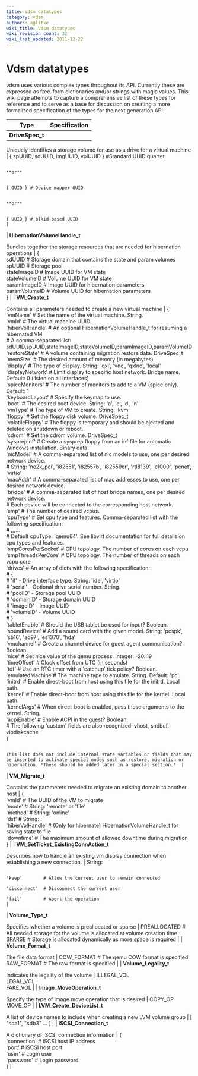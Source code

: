 ```yaml
---
title: Vdsm datatypes
category: vdsm
authors: aglitke
wiki_title: Vdsm datatypes
wiki_revision_count: 32
wiki_last_updated: 2011-12-22
---
```


# Vdsm datatypes

vdsm uses various complex types throughout its API. Currently these are expressed as free-form dictionaries and/or strings with magic values. This wiki page attempts to capture a comprehensive list of these types for reference and to serve as a base for discussion on creating a more formalized specification of the types for the next generation API.

| Type                                                                                          | Specification                                                                                                                                                                                               |
|-----------------------------------------------------------------------------------------------|-------------------------------------------------------------------------------------------------------------------------------------------------------------------------------------------------------------|
| **DriveSpec_t**                                                                              

 Uniquely identifies a storage volume for use as a drive for a virtual machine                  | { spUUID, sdUUID, imgUUID, volUUID } #Standard UUID quartet                                                                                                                                                 

                                                                                                 **or**                                                                                                                                                                                                       

                                                                                                     { GUID } # Device mapper GUID                                                                                                                                                                            

                                                                                                 **or**                                                                                                                                                                                                       

                                                                                                     { UUID } # blkid-based UUID                                                                                                                                                                              |
| **HibernationVolumeHandle_t**                                                                

 Bundles together the storage resources that are needed for hibernation operations              | {                                                                                                                                                                                                           
                                                                                                       sdUUID         # Storage domain that contains the state and param volumes                                                                                                                              
                                                                                                       spUUID         # Storage pool                                                                                                                                                                          
                                                                                                       stateImageID   # Image UUID for VM state                                                                                                                                                               
                                                                                                       stateVolumeID  # Volume UUID for VM state                                                                                                                                                              
                                                                                                       paramImageID   # Image UUID for hibernation parameters                                                                                                                                                 
                                                                                                       paramVolumeID  # Volume UUID for hibernation parameters                                                                                                                                                
                                                                                                     }                                                                                                                                                                                                        |
| **VM_Create_t**                                                                             

 Contains all parameters needed to create a new virtual machine                                 | {                                                                                                                                                                                                           
                                                                                                       'vmName'         # Set the name of the virtual machine. String.                                                                                                                                        
                                                                                                       'vmId'           # The virtual machine UUID.                                                                                                                                                           
                                                                                                       'hiberVolHandle' # An optional HibernationVolumeHandle_t for resuming a hibernated VM                                                                                                                  
                                                                                                                        # A comma-separated list: sdUUID,spUUID,stateImageID,stateVolumeID,paramImageID,paramVolumeID                                                                                         
                                                                                                       'restoreState'   # A volume containing migration restore data. DriveSpec_t                                                                                                                             
                                                                                                       'memSize'        # The desired amount of memory (in megabytes)                                                                                                                                         
                                                                                                       'display'        # The type of display.  String: 'qxl', 'vnc', 'qxlnc', 'local'                                                                                                                        
                                                                                                       'displayNetwork' # Limit display to specific host network.  Bridge name. Default: 0 (listen on all interfaces)                                                                                         
                                                                                                       'spiceMonitors'  # The number of monitors to add to a VM (spice only).  Default: 1                                                                                                                     
                                                                                                       'keyboardLayout' # Specify the keymap to use.                                                                                                                                                          
                                                                                                       'boot'           # The desired boot device. String: 'a', 'c', 'd', 'n'                                                                                                                                 
                                                                                                       'vmType'         # The type of VM to create.  String: 'kvm'                                                                                                                                            
                                                                                                       'floppy'         # Set the floppy disk volume. DriveSpec_t                                                                                                                                             
                                                                                                       'volatileFloppy' # The floppy is temporary and should be ejected and deleted on shutdown or reboot.                                                                                                    
                                                                                                       'cdrom'          # Set the cdrom volume. DriveSpec_t                                                                                                                                                   
                                                                                                       'sysprepInf'     # Create a sysprep floppy from an inf file for automatic Windows installation. Binary data.                                                                                           
                                                                                                       'nicModel'       # A comma-separated list of nic models to use, one per desired network device.                                                                                                        
                                                                                                                        # String: 'ne2k_pci', 'i82551', 'i82557b', 'i82559er', 'rtl8139', 'e1000', 'pcnet', 'virtio'                                                                                          
                                                                                                       'macAddr'        # A comma-separated list of mac addresses to use, one per desired network device.                                                                                                     
                                                                                                       'bridge'         # A comma-separated list of host bridge names, one per desired network device.                                                                                                        
                                                                                                                        # Each device will be connected to the corresponding host network.                                                                                                                    
                                                                                                       'smp'            # The number of desired vcpus.                                                                                                                                                        
                                                                                                       'cpuType'        # Set cpu type and features.  Comma-separated list with the following specification:                                                                                                  
                                                                                                                        # <cpuType>,<feature-1>,<feature-2>,...<feature-N>                                                                                                                                    
                                                                                                                        # Default cpuType: 'qemu64'.  See libvirt documentation for full details on cpu types and features.                                                                                   
                                                                                                       'smpCoresPerSocket' # CPU topology.  The number of cores on each vcpu                                                                                                                                  
                                                                                                       'smpThreadsPerCore' # CPU topology.  The number of threads on each vcpu core                                                                                                                           
                                                                                                       'drives'         # An array of dicts with the following specification:                                                                                                                                 
                                                                                                                        # {                                                                                                                                                                                   
                                                                                                                        #   'if'       - Drive interface type. String: 'ide', 'virtio'                                                                                                                        
                                                                                                                        #   'serial'   - Optional drive serial number. String.                                                                                                                                
                                                                                                                        #   'poolID'   - Storage pool UUID                                                                                                                                                    
                                                                                                                        #   'domainID' - Storage domain UUID                                                                                                                                                  
                                                                                                                        #   'imageID'  - Image UUID                                                                                                                                                           
                                                                                                                        #   'volumeID' - Volume UUID                                                                                                                                                          
                                                                                                                        # }                                                                                                                                                                                   
                                                                                                       'tabletEnable'   # Should the USB tablet be used for input? Boolean.                                                                                                                                   
                                                                                                       'soundDevice'    # Add a sound card with the given model.  String: 'pcspk', 'sb16', 'ac97', 'es1370', 'hda'                                                                                            
                                                                                                       'vmchannel'      # Create a channel device for guest agent communication? Boolean.                                                                                                                     
                                                                                                       'nice'           # Set nice value of the qemu process. Integer: -20..19                                                                                                                                
                                                                                                       'timeOffset'     # Clock offset from UTC (in seconds)                                                                                                                                                  
                                                                                                       'tdf'            # Use an RTC timer with a 'catchup' tick policy? Boolean.                                                                                                                             
                                                                                                       'emulatedMachine'# The machine type to emulate.  String.  Default: 'pc'.                                                                                                                               
                                                                                                       'initrd'         # Enable direct-boot from host using this file for the initrd.  Local path.                                                                                                           
                                                                                                       'kernel'         # Enable direct-boot from host using this file for the kernel.  Local path.                                                                                                           
                                                                                                       'kernelArgs'     # When direct-boot is enabled, pass these arguments to the kernel. String.                                                                                                            
                                                                                                       'acpiEnable'     # Enable ACPI in the guest? Boolean.                                                                                                                                                  
                                                                                                       # The following 'custom' fields are also recognized: vhost, sndbuf, viodiskcache                                                                                                                       
                                                                                                     }                                                                                                                                                                                                        

                                                                                                 This list does not include internal state variables or fields that may be inserted to activate special modes such as restore, migration or hibernation. *These should be added later in a special section.*  |
| **VM_Migrate_t**                                                                            

 Contains the parameters needed to migrate an existing domain to another host                   | {                                                                                                                                                                                                           
                                                                                                       'vmId'           # The UUID of the VM to migrate                                                                                                                                                       
                                                                                                       'mode'           # String: 'remote' or 'file'                                                                                                                                                          
                                                                                                       'method'         # String: 'online'                                                                                                                                                                    
                                                                                                       'dst'            # String: <host>:<port>                                                                                                                                                               
                                                                                                       'hiberVolHandle' # (Only for hibernate) HibernationVolumeHandle_t for saving state to file                                                                                                             
                                                                                                       'downtime'       # The maximum amount of allowed downtime during migration                                                                                                                             
                                                                                                     }                                                                                                                                                                                                        |
| **VM_SetTicket_ExistingConnAction_t**                                                      

 Describes how to handle an existing vm display connection when establishing a new connection.  | String:                                                                                                                                                                                                     

                                                                                                     'keep'        # Allow the current user to remain connected                                                                                                                                               
                                                                                                     'disconnect'  # Disconnect the current user                                                                                                                                                              
                                                                                                     'fail'        # Abort the operation                                                                                                                                                                      |
| **Volume_Type_t**                                                                           

 Specifies whether a volume is preallocated or sparse                                           |   PREALLOCATED  # All needed storage for the volume is allocated at volume creation time                                                                                                                    
                                                                                                       SPARSE        # Storage is allocated dynamically as more space is required                                                                                                                             |
| **Volume_Format_t**                                                                         

 The file data format                                                                           |   COW_FORMAT  # The qemu COW format is specified                                                                                                                                                            
                                                                                                       RAW_FORMAT  # The raw format is specified                                                                                                                                                              |
| **Volume_Legality_t**                                                                       

 Indicates the legality of the volume                                                           |   ILLEGAL_VOL                                                                                                                                                                                               
                                                                                                       LEGAL_VOL                                                                                                                                                                                              
                                                                                                       FAKE_VOL                                                                                                                                                                                               |
| **Image_MoveOperation_t**                                                                   

 Specify the type of image move operation that is desired                                       |   COPY_OP                                                                                                                                                                                                   
                                                                                                       MOVE_OP                                                                                                                                                                                                |
| **LVM_Create_DeviceList_t**                                                                

 A list of device names to include when creating a new LVM volume group                         | [ "sda1", "sdb3" ... ]                                                                                                                                                                                      |
| **ISCSI_Connection_t**                                                                      

 A dictionary of iSCSI connection information                                                   | {                                                                                                                                                                                                           
                                                                                                       'connection' # iSCSI host IP address                                                                                                                                                                   
                                                                                                       'port'       # iSCSI host port                                                                                                                                                                         
                                                                                                       'user'       # Login user                                                                                                                                                                              
                                                                                                       'password'   # Login password                                                                                                                                                                          
                                                                                                     }                                                                                                                                                                                                        |
